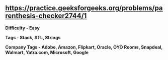 ## https://practice.geeksforgeeks.org/problems/parenthesis-checker2744/1

**Difficulty - Easy**

**Tags - Stack, STL, Strings**

**Company Tags -  Adobe, Amazon, Flipkart, Oracle, OYO Rooms, Snapdeal, Walmart, Yatra.com, Microsoft, Google**
